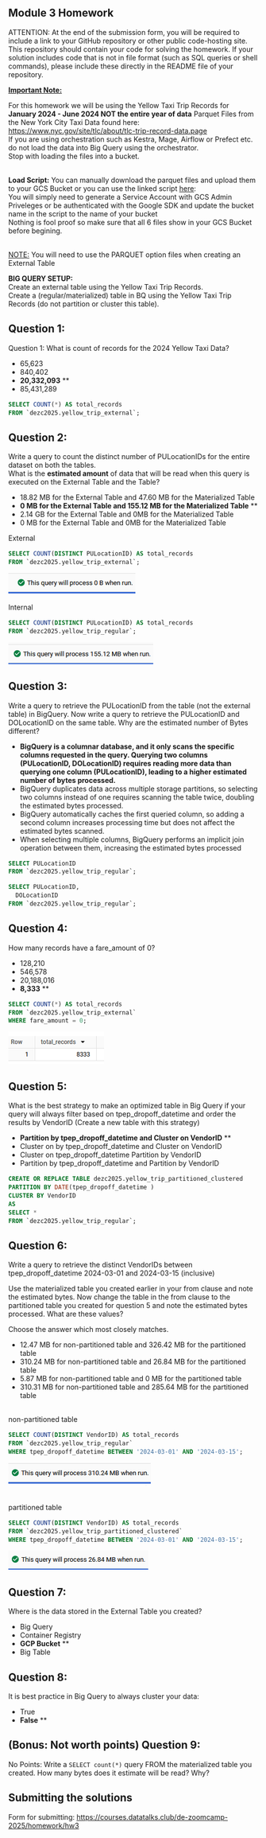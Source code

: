 ## Module 3 Homework

ATTENTION: At the end of the submission form, you will be required to include a link to your GitHub repository or other public code-hosting site. 
This repository should contain your code for solving the homework. If your solution includes code that is not in file format (such as SQL queries or 
shell commands), please include these directly in the README file of your repository.

<b><u>Important Note:</b></u> <p> For this homework we will be using the Yellow Taxi Trip Records for **January 2024 - June 2024 NOT the entire year of data** 
Parquet Files from the New York
City Taxi Data found here: </br> https://www.nyc.gov/site/tlc/about/tlc-trip-record-data.page </br>
If you are using orchestration such as Kestra, Mage, Airflow or Prefect etc. do not load the data into Big Query using the orchestrator.</br> 
Stop with loading the files into a bucket. </br></br>

**Load Script:** You can manually download the parquet files and upload them to your GCS Bucket or you can use the linked script [here](./load_yellow_taxi_data.py):<br>
You will simply need to generate a Service Account with GCS Admin Priveleges or be authenticated with the Google SDK and update the bucket name in the script to the name of your bucket<br>
Nothing is fool proof so make sure that all 6 files show in your GCS Bucket before begining.</br><br>

<u>NOTE:</u> You will need to use the PARQUET option files when creating an External Table</br>

<b>BIG QUERY SETUP:</b></br>
Create an external table using the Yellow Taxi Trip Records. </br>
Create a (regular/materialized) table in BQ using the Yellow Taxi Trip Records (do not partition or cluster this table). </br>
</p>

## Question 1:
Question 1: What is count of records for the 2024 Yellow Taxi Data?
- 65,623
- 840,402
- **20,332,093** **
- 85,431,289


```sql
SELECT COUNT(*) AS total_records
FROM `dezc2025.yellow_trip_external`;
```


## Question 2:
Write a query to count the distinct number of PULocationIDs for the entire dataset on both the tables.</br> 
What is the **estimated amount** of data that will be read when this query is executed on the External Table and the Table?

- 18.82 MB for the External Table and 47.60 MB for the Materialized Table
- **0 MB for the External Table and 155.12 MB for the Materialized Table** **
- 2.14 GB for the External Table and 0MB for the Materialized Table
- 0 MB for the External Table and 0MB for the Materialized Table

External
```sql
SELECT COUNT(DISTINCT PULocationID) AS total_records
FROM `dezc2025.yellow_trip_external`;
```
![query result](q02_a.PNG)

Internal
```sql
SELECT COUNT(DISTINCT PULocationID) AS total_records
FROM `dezc2025.yellow_trip_regular`;
```
![query result](q02_b.PNG)

## Question 3:
Write a query to retrieve the PULocationID from the table (not the external table) in BigQuery. Now write a query to retrieve the PULocationID and DOLocationID on the same table. Why are the estimated number of Bytes different?
- **BigQuery is a columnar database, and it only scans the specific columns requested in the query. Querying two columns (PULocationID, DOLocationID) requires reading more data than querying one column (PULocationID), leading to a higher estimated number of bytes processed.**
- BigQuery duplicates data across multiple storage partitions, so selecting two columns instead of one requires scanning the table twice, doubling the estimated bytes processed.
- BigQuery automatically caches the first queried column, so adding a second column increases processing time but does not affect the estimated bytes scanned.
- When selecting multiple columns, BigQuery performs an implicit join operation between them, increasing the estimated bytes processed

```sql
SELECT PULocationID
FROM `dezc2025.yellow_trip_regular`;
```

```sql
SELECT PULocationID, 
  DOLocationID
FROM `dezc2025.yellow_trip_regular`;
```


## Question 4:
How many records have a fare_amount of 0?
- 128,210
- 546,578
- 20,188,016
- **8,333** **

```sql
SELECT COUNT(*) AS total_records
FROM `dezc2025.yellow_trip_external`
WHERE fare_amount = 0;
```
![query result](./q04.PNG)


## Question 5:
What is the best strategy to make an optimized table in Big Query if your query will always filter based on tpep_dropoff_datetime and order the results by VendorID (Create a new table with this strategy)
- **Partition by tpep_dropoff_datetime and Cluster on VendorID** **
- Cluster on by tpep_dropoff_datetime and Cluster on VendorID
- Cluster on tpep_dropoff_datetime Partition by VendorID
- Partition by tpep_dropoff_datetime and Partition by VendorID

```sql
CREATE OR REPLACE TABLE dezc2025.yellow_trip_partitioned_clustered
PARTITION BY DATE(tpep_dropoff_datetime )
CLUSTER BY VendorID 
AS
SELECT *
FROM `dezc2025.yellow_trip_regular`;
```


## Question 6:
Write a query to retrieve the distinct VendorIDs between tpep_dropoff_datetime
2024-03-01 and 2024-03-15 (inclusive)</br>

Use the materialized table you created earlier in your from clause and note the estimated bytes. Now change the table in the from clause to the partitioned table you created for question 5 and note the estimated bytes processed. What are these values? </br>

Choose the answer which most closely matches.</br> 

- 12.47 MB for non-partitioned table and 326.42 MB for the partitioned table
- 310.24 MB for non-partitioned table and 26.84 MB for the partitioned table
- 5.87 MB for non-partitioned table and 0 MB for the partitioned table
- 310.31 MB for non-partitioned table and 285.64 MB for the partitioned table


</br>non-partitioned table
```sql
SELECT COUNT(DISTINCT VendorID) AS total_records
FROM `dezc2025.yellow_trip_regular`
WHERE tpep_dropoff_datetime BETWEEN '2024-03-01' AND '2024-03-15';
```
![query result](q06_a.PNG)

</br>partitioned table
```sql
SELECT COUNT(DISTINCT VendorID) AS total_records
FROM `dezc2025.yellow_trip_partitioned_clustered`
WHERE tpep_dropoff_datetime BETWEEN '2024-03-01' AND '2024-03-15';
```
![query result](q06_b.PNG)


## Question 7: 
Where is the data stored in the External Table you created?

- Big Query
- Container Registry
- **GCP Bucket** **
- Big Table

## Question 8:
It is best practice in Big Query to always cluster your data:
- True
- **False** **


## (Bonus: Not worth points) Question 9:
No Points: Write a `SELECT count(*)` query FROM the materialized table you created. How many bytes does it estimate will be read? Why?


## Submitting the solutions

Form for submitting: https://courses.datatalks.club/de-zoomcamp-2025/homework/hw3

